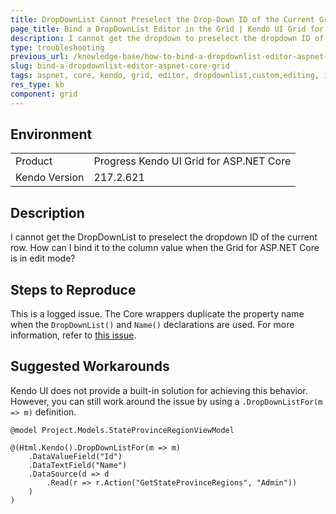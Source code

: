 ```yaml
---
title: DropDownList Cannot Preselect the Drop-Down ID of the Current Grid Row
page_title: Bind a DropDownList Editor in the Grid | Kendo UI Grid for ASP.NET Core
description: I cannot get the dropdown to preselect the dropdown ID of the current row and cannot bind it to the column value of the Kendo UI Grid for ASP.NET Core.
type: troubleshooting
previous_url: /knowledge-base/how-to-bind-a-dropdownlist-editor-aspnet-core-grid
slug: bind-a-dropdownlist-editor-aspnet-core-grid
tags: aspnet, core, kendo, grid, editor, dropdownlist,custom,editing, inline, incell, howto, bind, model
res_type: kb
component: grid
---
```


## Environment

<table>
 <tr>
  <td>Product</td>
  <td>Progress Kendo UI Grid for ASP.NET Core</td>
 </tr>
 <tr>
  <td>Kendo Version</td>
  <td>217.2.621</td>
 </tr>
</table>

## Description 

I cannot get the DropDownList to preselect the dropdown ID of the current row. How can I bind it to the column value when the Grid for ASP.NET Core is in edit mode?

## Steps to Reproduce

This is a logged issue. The Core wrappers duplicate the property name when the `DropDownList()` and `Name()` declarations are used. For more information, refer to [this issue](https://github.com/telerik/kendo-ui-core/issues/3447).

## Suggested Workarounds

Kendo UI does not provide a built-in solution for achieving this behavior. However, you can still work around the issue by using a `.DropDownListFor(m => m)` definition.

```
@model Project.Models.StateProvinceRegionViewModel

@(Html.Kendo().DropDownListFor(m => m)
    .DataValueField("Id")
    .DataTextField("Name")
    .DataSource(d => d
        .Read(r => r.Action("GetStateProvinceRegions", "Admin"))
    )
)
```
